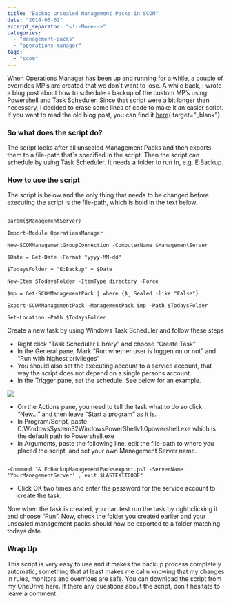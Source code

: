 ```yaml
---
title: "Backup unsealed Management Packs in SCOM"
date: "2014-05-02"
excerpt_separator: "<!--More-->"
categories: 
  - "management-packs"
  - "operations-manager"
tags: 
  - "scom"
---
```


When Operations Manager has been up and running for a while, a couple of overrides MP’s are created that we don´t want to lose. A while back, I wrote a blog post about how to schedule a backup of the custom MP’s using Powershell and Task Scheduler. Since that script were a bit longer than necessary, I decided to erase some lines of code to make it an easier script. If you want to read the old blog post, you can find it [here](https://blog.orneling.se/2012/12/automatically-backup-unsealed-management-packs-in-scom-2012){:target="_blank"}.
<!--More-->
### So what does the script do?

The script looks after all unsealed Management Packs and then exports them to a file-path that´s specified in the script. Then the script can schedule by using Task Scheduler. It needs a folder to run in, e.g. E:Backup.

### How to use the script

The script is below and the only thing that needs to be changed before executing the script is the file-path, which is bold in the text below.

```

param($ManagementServer)

Import-Module OperationsManager

New-SCOMManagementGroupConnection -ComputerName $ManagementServer

$Date = Get-Date -Format "yyyy-MM-dd"

$TodaysFolder = "E:Backup" + $Date

New-Item $TodaysFolder -ItemType directory -Force

$mp = Get-SCOMManagementPack | where {$_.Sealed -like "False"}

Export-SCOMManagementPack -ManagementPack $mp -Path $TodaysFolder

Set-Location -Path $TodaysFolder
```

Create a new task by using Windows Task Scheduler and follow these steps

- Right click “Task Scheduler Library” and choose “Create Task”
- In the General pane, Mark “Run whether user is loggen on or not” and “Run with highest privileges”
- You should also set the executing account to a service account, that way the script does not depend on a single persons account.
- In the Trigger pane, set the schedule. See below for an example.

![](https://blog.orneling.se/assets/images/2014/05/TaskSchedule.jpg)

- On the Actions pane, you need to tell the task what to do so click “New…” and then leave “Start a program” as it is.
- In Program/Script, paste C:WindowsSystem32WindowsPowerShellv1.0powershell.exe which is the default path to Powershell.exe
- In Arguments, paste the following line, edit the file-path to where you placed the script, and set your own Management Server name.

```

-Command "& E:BackupManagementPacksexport.ps1 -ServerName 'YourManagementServer' ; exit $LASTEXITCODE"
```

- Click OK two times and enter the password for the service account to create the task.

Now when the task is created, you can test run the task by right clicking it and choose “Run”. Now, check the folder you created earlier and your unsealed management packs should now be exported to a folder matching todays date.

### Wrap Up

This script is very easy to use and it makes the backup process completely automatic, something that at least makes me calm knowing that my changes in rules, monitors and overrides are safe. You can download the script from my OneDrive here. If there any questions about the script, don´t hesitate to leave a comment.

